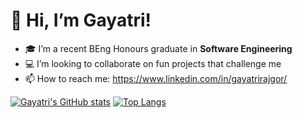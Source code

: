 # 👋 Hi, I’m Gayatri! <!-- [](https://komarev.com/ghpvc/?username=gayatrirajgor&color=blueviolet&style=flat-square) -->
+ 🎓 I’m a recent BEng Honours graduate in **Software Engineering** 
+ 💻 I’m looking to collaborate on fun projects that challenge me
+ 📫 How to reach me: https://www.linkedin.com/in/gayatrirajgor/ 

[![Gayatri's GitHub stats](https://github-readme-stats.vercel.app/api?username=gayatrirajgor&count_private=true&show_icons=true&theme=radical)](https://github.com/anuraghazra/github-readme-stats)
[![Top Langs](https://github-readme-stats.vercel.app/api/top-langs/?username=gayatrirajgor&langs_count=10&layout=compact&theme=radical&card_width=448)](https://github.com/anuraghazra/github-readme-stats)
<!--[![Readme Card](https://github-readme-stats.vercel.app/api/pin/?username=gayatrirajgor&repo=RockPaperScissors)](https://github.com/anuraghazra/github-readme-stats)-->


<!---
gayatrirajgor/gayatrirajgor is a ✨ special ✨ repository because its `README.md` (this file) appears on your GitHub profile.
You can click the Preview link to take a look at your changes.
--->
